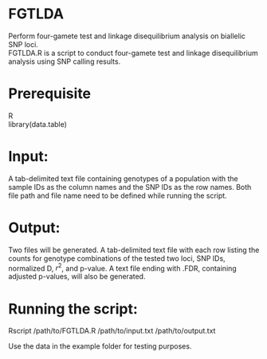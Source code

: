# FGTLDA
Perform four-gamete test and linkage disequilibrium analysis on biallelic SNP loci. <br />
FGTLDA.R is a script to conduct four-gamete test and linkage disequilibrium analysis using SNP calling results.

# Prerequisite
R <br />
library(data.table)

# Input: 
A tab-delimited text file containing genotypes of a population with the sample IDs as the column names and the SNP IDs as the row names. Both file path and file name need to be defined while running the script.

# Output: 
Two files will be generated. A tab-delimited text file with each row listing the counts for genotype combinations of the tested two loci, SNP IDs, normalized D, $r^2$, and p-value. A text file ending with .FDR, containing adjusted p-values, will also be generated.

# Running the script:
Rscript /path/to/FGTLDA.R /path/to/input.txt /path/to/output.txt <br />

Use the data in the example folder for testing purposes.<br />
